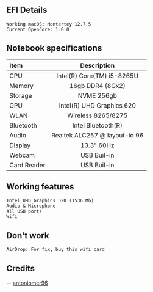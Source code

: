 ## EFI Details

    Working macOS: Montertey 12.7.5
    Current OpenCore: 1.0.0

## Notebook specifications
| Item              | Description |
| :---------------- | :------: |
| CPU        |   Intel(R) Core(TM) i5-8265U   |
| Memory          |   16gb DDR4 (8Gx2)   |
| Storage    |  NVME 256gb  |
| GPU |  Intel(R) UHD Graphics 620  |
| WLAN          |   Wireless 8265/8275   |
| Bluetooth    |  Intel Bluetooth(R)   |
| Audio |   Realtek ALC257 @ layout-id 96  |
| Display          |   13.3" 60Hz   |
| Webcam    |  USB Buil-in   |
| Card Reader |  USB Buil-in   |

## Working features

    Intel UHD Graphics 520 (1536 Mb)
    Audio & Microphone
    All USB ports
    Wifi

## Don't work

    AirDrop: For fix, buy this wifi card

## Credits
-- [antoniomcr96](https://github.com/antoniomcr96/Thinkpad-L390-Yoga-macOS-Opencore)